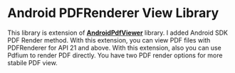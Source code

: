 # Android PDFRenderer View Library
This library is extension of **[AndroidPdfViewer](https://github.com/barteksc/AndroidPdfViewer)** library. 
I added Android SDK PDF Render method. With this extension, you can view PDF files with PDFRenderer for API 21 and above. With this extension, also you can use Pdfium to render PDF directly.
You have two PDF render options for more stabile PDF view.
